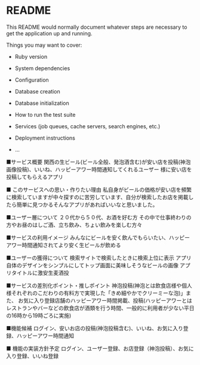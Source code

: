 # README

This README would normally document whatever steps are necessary to get the
application up and running.

Things you may want to cover:

* Ruby version

* System dependencies

* Configuration

* Database creation

* Database initialization

* How to run the test suite

* Services (job queues, cache servers, search engines, etc.)

* Deployment instructions

* ...

■サービス概要
関西の生ビール(ビール全般、発泡酒含む)が安い店を投稿(神泡画像投稿)、いいね、ハッピーアワー時間通知してくれるユーザー
様に安い店を投稿してもらえるアプリ

■ このサービスへの思い・作りたい理由
私自身がビールの価格が安い店を頻繁に検索していますが中々探すのに苦労しています、自分が検索したお店を掲載したら簡単に見つかるそんなアプリがあればいいなと思いました。

■ユーザー層について
２０代から５０代、お酒を好む方
その中で仕事終わりの方やお昼のはしご酒、立ち飲み、ちょい飲みを楽しむ方々

■サービスの利用イメージ
みんなにビールを安く飲んでもらいたい、ハッピーアワー時間通知されてより安く生ビールが飲める

■ユーザーの獲得について
検索サイトで検索したときに検索上位に表示
アプリ自体のデザインをシンプルにしてトップ画面に美味しそうなビールの画像
アプリタイトルに激安生麦酒投

■サービスの差別化ポイント・推しポイント
神泡投稿(神泡とは飲食店様や個人様それぞれのこだわりの有料方で実現した「きめ細やかでクリーミーな泡)」また、
お気に入り登録店舗のハッピーアワー時間掲載、投稿(ハッピーアワーとはレストランやバーなどの飲食店が酒類を行う時間、一般的に利用者が少ない平日の16時から19時ごろに実施)

■機能候補
ログイン、安いお店の投稿(神泡投稿含む)、いいね、お気に入り登録、ハッピーアワー時間通知

■ 機能の実装方針予定
ログイン、ユーザー登録、お店登録（神泡投稿）、お気に入り登録、いいね登録